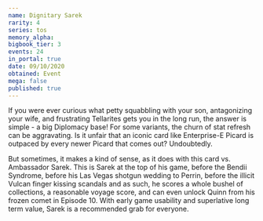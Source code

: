 ```yaml
---
name: Dignitary Sarek
rarity: 4
series: tos
memory_alpha:
bigbook_tier: 3
events: 24
in_portal: true
date: 09/10/2020
obtained: Event
mega: false
published: true
---
```


If you were ever curious what petty squabbling with your son, antagonizing your wife, and frustrating Tellarites gets you in the long run, the answer is simple - a big Diplomacy base! For some variants, the churn of stat refresh can be aggravating. Is it unfair that an iconic card like Enterprise-E Picard is outpaced by every newer Picard that comes out? Undoubtedly.

But sometimes, it makes a kind of sense, as it does with this card vs. Ambassador Sarek. This is Sarek at the top of his game, before the Bendii Syndrome, before his Las Vegas shotgun wedding to Perrin, before the illicit Vulcan finger kissing scandals and as such, he scores a whole bushel of collections, a reasonable voyage score, and can even unlock Quinn from his frozen comet in Episode 10. With early game usability and superlative long term value, Sarek is a recommended grab for everyone.
